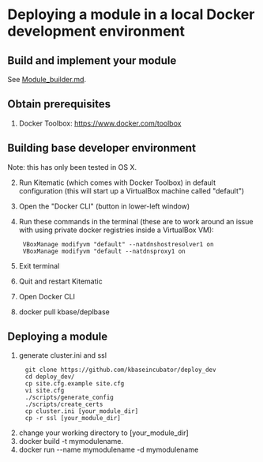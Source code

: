 # Deploying a module in a local Docker development environment

## Build and implement your module

See [Module_builder.md](Module_builder.md).

## Obtain prerequisites

1. Docker Toolbox: https://www.docker.com/toolbox

## Building base developer environment

Note: this has only been tested in OS X.

2. Run Kitematic (which comes with Docker Toolbox) in default configuration (this will start up a VirtualBox machine called "default")
3. Open the "Docker CLI" (button in lower-left window)
4. Run these commands in the terminal (these are to work around an issue with using private docker registries inside a VirtualBox VM):

        VBoxManage modifyvm "default" --natdnshostresolver1 on
        VBoxManage modifyvm "default --natdnsproxy1 on
6. Exit terminal
7. Quit and restart Kitematic
8. Open Docker CLI
9. docker pull kbase/deplbase

## Deploying a module
1. generate cluster.ini and ssl
```shell
     git clone https://github.com/kbaseincubator/deploy_dev
     cd deploy_dev/
     cp site.cfg.example site.cfg
     vi site.cfg
     ./scripts/generate_config 
     ./scripts/create_certs 
     cp cluster.ini [your_module_dir]
     cp -r ssl [your_module_dir]
```
2. change your working directory to [your_module_dir]
3. docker build -t mymodulename.
4. docker run --name mymodulename -d mymodulename
